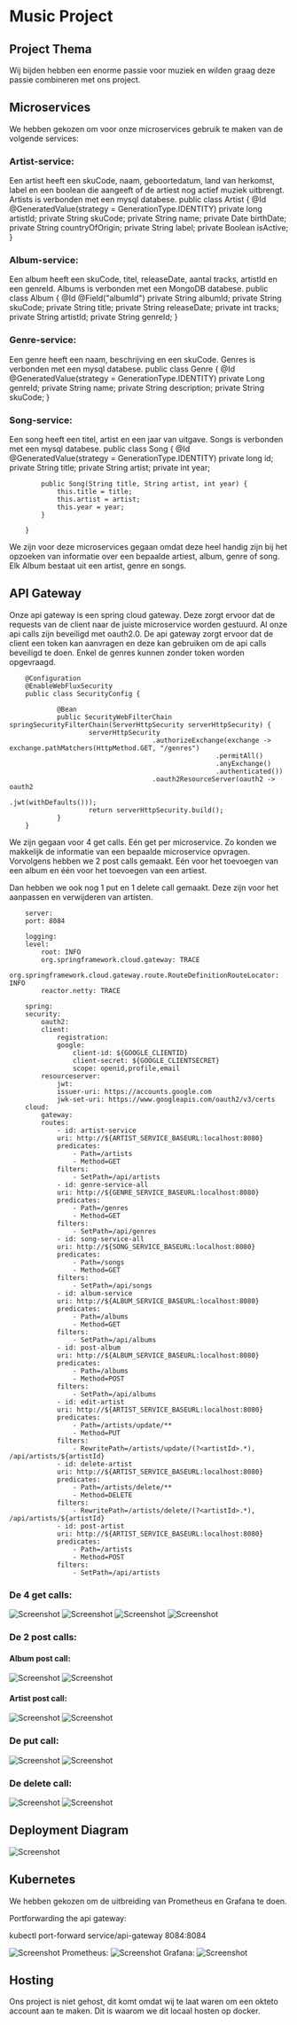 # Music Project

## Project Thema
Wij bijden hebben een enorme passie voor muziek en wilden graag deze passie combineren met ons project. 

## Microservices
We hebben gekozen om voor onze microservices gebruik te maken van de volgende services:
### Artist-service:
Een artist heeft een skuCode, naam, geboortedatum, land van herkomst, 
label en een boolean die aangeeft of de artiest nog actief muziek uitbrengt. 
Artists is verbonden met een mysql databese. 
        public class Artist {
            @Id
            @GeneratedValue(strategy = GenerationType.IDENTITY)
            private long artistId;
            private String skuCode;
            private String name;
            private Date birthDate;
            private String countryOfOrigin;
            private String label;
            private Boolean isActive;
        }
### Album-service:
Een album heeft een skuCode, titel, releaseDate, aantal tracks, artistId en een genreId.
Albums is verbonden met een MongoDB databese. 
        public class Album {
            @Id
            @Field("albumId")
            private String albumId;
            private String skuCode;
            private String title;
            private String releaseDate;
            private int tracks;
            private String artistId;
            private String genreId;
        }
### Genre-service:
Een genre heeft een naam, beschrijving en een skuCode.
Genres is verbonden met een mysql databese. 
        public class Genre {
            @Id 
            @GeneratedValue(strategy = GenerationType.IDENTITY)
            private Long genreId;
            private String name;
            private String description;
            private String skuCode;
        }
### Song-service:
Een song heeft een titel, artist en een jaar van uitgave.
Songs is verbonden met een mysql databese. 
        public class Song {
            @Id
            @GeneratedValue(strategy = GenerationType.IDENTITY)
            private long id;
            private String title;
            private String artist;
            private int year;

            public Song(String title, String artist, int year) {
                this.title = title;
                this.artist = artist;
                this.year = year;
            }
            
        }

We zijn voor deze microservices gegaan omdat deze heel handig zijn bij het opzoeken van informatie over een bepaalde artiest, album, genre of song.
Elk Album bestaat uit een artist, genre en songs.

## API Gateway
Onze api gateway is een spring cloud gateway. Deze zorgt ervoor dat de requests van de client naar de juiste microservice worden gestuurd.
Al onze api calls zijn beveiligd met oauth2.0. De api gateway zorgt ervoor dat de client een token kan aanvragen en deze kan gebruiken om de api calls beveiligd te doen.
Enkel de genres kunnen zonder token worden opgevraagd.

        @Configuration
        @EnableWebFluxSecurity
        public class SecurityConfig {

                @Bean
                public SecurityWebFilterChain springSecurityFilterChain(ServerHttpSecurity serverHttpSecurity) {
                        serverHttpSecurity
                                        .authorizeExchange(exchange -> exchange.pathMatchers(HttpMethod.GET, "/genres")
                                                        .permitAll()
                                                        .anyExchange()
                                                        .authenticated())
                                        .oauth2ResourceServer(oauth2 -> oauth2
                                                        .jwt(withDefaults()));
                        return serverHttpSecurity.build();
                }
        }

We zijn gegaan voor 4 get calls. Eén get per microservice. Zo konden we makkelijk de informatie van een bepaalde microservice opvragen. Vorvolgens hebben we 2 post calls gemaakt. Eén voor het toevoegen van een album en één voor het toevoegen van een artiest.

Dan hebben we ook nog 1 put en 1 delete call gemaakt. Deze zijn voor het aanpassen en verwijderen van artisten.

        server:
        port: 8084

        logging:
        level:
            root: INFO
            org.springframework.cloud.gateway: TRACE
            org.springframework.cloud.gateway.route.RouteDefinitionRouteLocator: INFO
            reactor.netty: TRACE

        spring:
        security:
            oauth2:
            client:
                registration:
                google:
                    client-id: ${GOOGLE_CLIENTID}
                    client-secret: ${GOOGLE_CLIENTSECRET}
                    scope: openid,profile,email
            resourceserver:
                jwt:
                issuer-uri: https://accounts.google.com
                jwk-set-uri: https://www.googleapis.com/oauth2/v3/certs
        cloud:
            gateway:
            routes:
                - id: artist-service
                uri: http://${ARTIST_SERVICE_BASEURL:localhost:8080}
                predicates:
                    - Path=/artists
                    - Method=GET
                filters:
                    - SetPath=/api/artists
                - id: genre-service-all
                uri: http://${GENRE_SERVICE_BASEURL:localhost:8080}
                predicates:
                    - Path=/genres
                    - Method=GET
                filters:
                    - SetPath=/api/genres
                - id: song-service-all
                uri: http://${SONG_SERVICE_BASEURL:localhost:8080}
                predicates:
                    - Path=/songs
                    - Method=GET
                filters:
                    - SetPath=/api/songs
                - id: album-service
                uri: http://${ALBUM_SERVICE_BASEURL:localhost:8080}
                predicates:
                    - Path=/albums
                    - Method=GET
                filters:
                    - SetPath=/api/albums
                - id: post-album
                uri: http://${ALBUM_SERVICE_BASEURL:localhost:8080}
                predicates:
                    - Path=/albums
                    - Method=POST
                filters:
                    - SetPath=/api/albums
                - id: edit-artist
                uri: http://${ARTIST_SERVICE_BASEURL:localhost:8080}
                predicates:
                    - Path=/artists/update/**
                    - Method=PUT
                filters:
                    - RewritePath=/artists/update/(?<artistId>.*), /api/artists/${artistId}
                - id: delete-artist
                uri: http://${ARTIST_SERVICE_BASEURL:localhost:8080}
                predicates:
                    - Path=/artists/delete/**
                    - Method=DELETE
                filters:
                    - RewritePath=/artists/delete/(?<artistId>.*), /api/artists/${artistId}
                - id: post-artist
                uri: http://${ARTIST_SERVICE_BASEURL:localhost:8080}
                predicates:
                    - Path=/artists
                    - Method=POST
                filters:
                    - SetPath=/api/artists

### De 4 get calls:
<img src="./Images/AlbumGet.png" alt="Screenshot">
<img src="./Images/ArtistGet.png" alt="Screenshot">
<img src="./Images/SongGet.png" alt="Screenshot">
<img src="./Images/genreGet.png" alt="Screenshot">

### De 2 post calls:

#### Album post call:
<img src="./Images/albumPost.png" alt="Screenshot">
<img src="./Images/albumAfterPost.png" alt="Screenshot">

#### Artist post call:
<img src="./Images/ArtistPost.png" alt="Screenshot">
<img src="./Images/artistAfterPost.png" alt="Screenshot">

### De put call:
<img src="./Images/ArtistPut.png" alt="Screenshot">
<img src="./Images/ArtistAfterPut.png" alt="Screenshot">

### De delete call:
<img src="./Images/artistDelete.png" alt="Screenshot">
<img src="./Images/artistAfterDelete.png" alt="Screenshot">

## Deployment Diagram
<img src="./Images/schema.png" alt="Screenshot">

## Kubernetes
We hebben gekozen om de uitbreiding van Prometheus en Grafana te doen. 

Portforwarding the api gateway:

kubectl port-forward service/api-gateway 8084:8084

<img src="./Images/Screenshot%202024-01-03%20at%2020.11.46.png" alt="Screenshot">
Prometheus:
<img src="./Images/Screenshot%202024-01-03%20at%2020.14.56.png" alt="Screenshot">
Grafana:
<img src="./Images/Screenshot%202024-01-03%20at%2020.16.36.png" alt="Screenshot">


## Hosting
Ons project is niet gehost, dit komt omdat wij te laat waren om een okteto account aan te maken. Dit is waarom we dit locaal hosten op docker.


